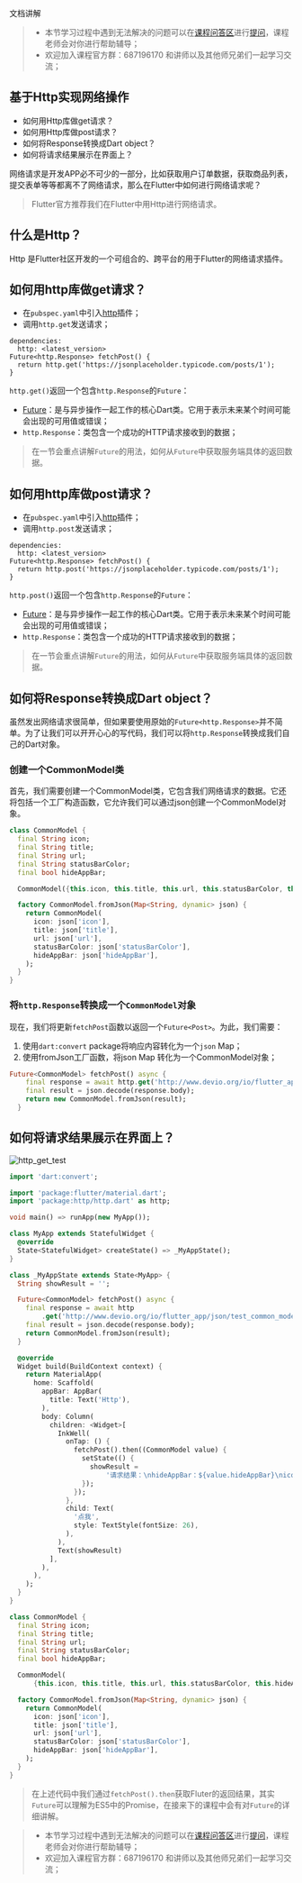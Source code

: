 

文档讲解

> - 本节学习过程中遇到无法解决的问题可以在[课程问答区](https://coding.imooc.com/learn/qa/321.html)进行[提问](https://coding.imooc.com/learn/qa/321.html)，课程老师会对你进行帮助辅导；
> - 欢迎加入课程官方群：687196170 和讲师以及其他师兄弟们一起学习交流；

## 基于Http实现网络操作

- 如何用Http库做get请求？
- 如何用Http库做post请求？
- 如何将Response转换成Dart object？
- 如何将请求结果展示在界面上？

网络请求是开发APP必不可少的一部分，比如获取用户订单数据，获取商品列表，提交表单等等都离不了网络请求，那么在Flutter中如何进行网络请求呢？

> Flutter官方推荐我们在Flutter中用Http进行网络请求。

## 什么是Http？

Http 是Flutter社区开发的一个可组合的、跨平台的用于Flutter的网络请求插件。

## 如何用http库做get请求？

- 在`pubspec.yaml`中引入[http](https://pub.dartlang.org/packages/http)插件；
- 调用`http.get`发送请求；

```
dependencies:
  http: <latest_version>
Future<http.Response> fetchPost() {
  return http.get('https://jsonplaceholder.typicode.com/posts/1');
}
```

`http.get()`返回一个包含`http.Response`的`Future`：

- [Future](https://docs.flutter.io/flutter/dart-async/Future-class.html)：是与异步操作一起工作的核心Dart类。它用于表示未来某个时间可能会出现的可用值或错误；
- `http.Response`：类包含一个成功的HTTP请求接收到的数据；

> 在一节会重点讲解`Future`的用法，如何从`Future`中获取服务端具体的返回数据。

## 如何用http库做post请求？

- 在`pubspec.yaml`中引入[http](https://pub.dartlang.org/packages/http)插件；
- 调用`http.post`发送请求；

```
dependencies:
  http: <latest_version>
Future<http.Response> fetchPost() {
  return http.post('https://jsonplaceholder.typicode.com/posts/1');
}
```

`http.post()`返回一个包含`http.Response`的`Future`：

- [Future](https://docs.flutter.io/flutter/dart-async/Future-class.html)：是与异步操作一起工作的核心Dart类。它用于表示未来某个时间可能会出现的可用值或错误；
- `http.Response`：类包含一个成功的HTTP请求接收到的数据；

> 在一节会重点讲解`Future`的用法，如何从`Future`中获取服务端具体的返回数据。

## 如何将Response转换成Dart object？

虽然发出网络请求很简单，但如果要使用原始的`Future<http.Response>`并不简单。为了让我们可以开开心心的写代码，我们可以将`http.Response`转换成我们自己的Dart对象。

### 创建一个CommonModel类

首先，我们需要创建一个CommonModel类，它包含我们网络请求的数据。它还将包括一个工厂构造函数，它允许我们可以通过json创建一个CommonModel对象。

```dart
class CommonModel {
  final String icon;
  final String title;
  final String url;
  final String statusBarColor;
  final bool hideAppBar;

  CommonModel({this.icon, this.title, this.url, this.statusBarColor, this.hideAppBar});

  factory CommonModel.fromJson(Map<String, dynamic> json) {
    return CommonModel(
      icon: json['icon'],
      title: json['title'],
      url: json['url'],
      statusBarColor: json['statusBarColor'],
      hideAppBar: json['hideAppBar'],
    );
  }
}
```

### 将`http.Response`转换成一个`CommonModel`对象

现在，我们将更新`fetchPost`函数以返回一个`Future<Post>`。为此，我们需要：

1. 使用`dart:convert` package将响应内容转化为一个`json` Map；
2. 使用fromJson工厂函数，将json Map 转化为一个CommonModel对象；

```dart
Future<CommonModel> fetchPost() async {
    final response = await http.get('http://www.devio.org/io/flutter_app/json/test_common_model.json');
    final result = json.decode(response.body);
    return new CommonModel.fromJson(result);
  }
```

## 如何将请求结果展示在界面上？

![http_get_test](http://www.devio.org/io/flutter_app/img/blog/http_get_test.gif)

```dart
import 'dart:convert';

import 'package:flutter/material.dart';
import 'package:http/http.dart' as http;

void main() => runApp(new MyApp());

class MyApp extends StatefulWidget {
  @override
  State<StatefulWidget> createState() => _MyAppState();
}

class _MyAppState extends State<MyApp> {
  String showResult = '';

  Future<CommonModel> fetchPost() async {
    final response = await http
        .get('http://www.devio.org/io/flutter_app/json/test_common_model.json');
    final result = json.decode(response.body);
    return CommonModel.fromJson(result);
  }

  @override
  Widget build(BuildContext context) {
    return MaterialApp(
      home: Scaffold(
        appBar: AppBar(
          title: Text('Http'),
        ),
        body: Column(
          children: <Widget>[
            InkWell(
              onTap: () {
                fetchPost().then((CommonModel value) {
                  setState(() {
                    showResult =
                        '请求结果：\nhideAppBar：${value.hideAppBar}\nicon：${value.icon}';
                  });
                });
              },
              child: Text(
                '点我',
                style: TextStyle(fontSize: 26),
              ),
            ),
            Text(showResult)
          ],
        ),
      ),
    );
  }
}

class CommonModel {
  final String icon;
  final String title;
  final String url;
  final String statusBarColor;
  final bool hideAppBar;

  CommonModel(
      {this.icon, this.title, this.url, this.statusBarColor, this.hideAppBar});

  factory CommonModel.fromJson(Map<String, dynamic> json) {
    return CommonModel(
      icon: json['icon'],
      title: json['title'],
      url: json['url'],
      statusBarColor: json['statusBarColor'],
      hideAppBar: json['hideAppBar'],
    );
  }
}
```

> 在上述代码中我们通过`fetchPost().then`获取Fluter的返回结果，其实`Future`可以理解为ES5中的Promise，在接来下的课程中会有对`Future`的详细讲解。

> - 本节学习过程中遇到无法解决的问题可以在[课程问答区](https://coding.imooc.com/learn/qa/321.html)进行[提问](https://coding.imooc.com/learn/qa/321.html)，课程老师会对你进行帮助辅导；
> - 欢迎加入课程官方群：687196170 和讲师以及其他师兄弟们一起学习交流；